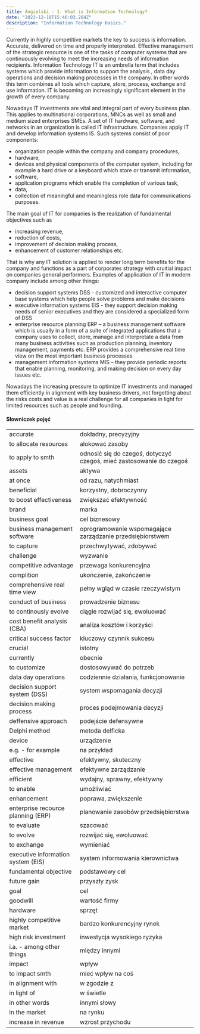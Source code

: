 ```yaml
---
title: Angielski - 1. What is Information Technology?
date: "2023-12-10T15:46:03.284Z"
description: "Information Technology basics."
---
```


Currently in highly competitive markets the key to success is information. Accurate, delivered on time and properly interpreted. Effective management of the strategic resource is one of the tasks of computer systems that are continuously evolving to meet the increasing needs of information recipients. Information Technology IT is an umbrella term that includes systems which provide information to support the analysis , data day operations and decision making processes in the company. In other words this term combines all tools which capture, store, process, exchange and use information. IT is becoming an increasingly significant element in the growth of every company.

Nowadays IT investments are vital and integral part of every business plan. This applies to multinational corporations, MNCs as well as small and medium sized enterprises SMEs. A set of IT hardware, software, and networks in an organization is called IT infrastructure. Companies apply IT and develop information systems IS. Such systems consist of poor components:

- organization people within the company and company procedures,
- hardware,
- devices and physical components of the computer system, including for example a hard drive or a keyboard which store or transmit information,
- software,
- application programs which enable the completion of various task,
- data,
- collection of meaningful and meaningless role data for communications purposes.

The main goal of IT for companies is the realization of fundamental objectives such as
- increasing revenue,
- reduction of costs,
- improvement of decision making process,
- enhancement of customer relationships etc.

That is why any IT solution is applied to render long term benefits for the company and functions as a part of corporates strategy with cruitial impact on companies general performers. Examples of application of IT in modern company include among other things:
- decision support systems DSS - customized and interactive computer base systems which help people solve problems and make decisions
- executive information systems EIS - they support decision making needs of senior executives and they are considered a specialized form of DSS
- enterprise resource planning ERP – a business management software which is usually in a form of a suite of integrated applications that a company uses to collect, store, manage and interpretate a data from many business activities such as production planning, inventory management, payments etc. ERP provides a comprehensive real time view on the most important business processes
- management information systems MIS – they provide periodic reports that enable planning, monitoring, and making decision on every day issues etc.

Nowadays the increasing pressure to optimize IT investments and managed them efficiently in alignment with key business drivers, not forgetting about the risks costs and value is a real challenge for all companies in light for limited resources such as people and founding.

#### Słowniczek pojęć
|      |      |
| :--- | :--- |
| accurate | dokładny, precyzyjny |
| to allocate resources | alokować zasoby |
| to apply to smth | odnosić się do czegoś, dotyczyć czegoś, mieć zastosowanie do czegoś |
| assets | aktywa |
| at once | od razu, natychmiast |
| beneficial | korzystny, dobroczynny |
| to boost effectiveness | zwiększać efektywność |
| brand | marka |
| business goal | cel biznesowy |
| business management software | oprogramowanie wspomagające zarządzanie przedsiębiorstwem |
| to capture | przechwytywać, zdobywać |
| challenge | wyzwanie |
| competitive advantage | przewaga konkurencyjna |
| complition | ukończenie, zakończenie |
| comprehensive real time view | pełny wgląd w czasie rzeczywistym |
| conduct of business | prowadzenie biznesu |
| to continously evolve | ciągle rozwijać się, ewoluować |
| cost benefit analysis (CBA) | analiza kosztów i korzyści |
| critical success factor | kluczowy czynnik sukcesu |
| crucial | istotny |
| currently | obecnie |
| to customize | dostosowywać do potrzeb |
| data day operations | codziennie działania, funkcjonowanie |
| decision support system (DSS) | system wspomagania decyzji |
| decision making process | proces podejmowania decyzji |
| deffensive approach | podejście defensywne |
| Delphi method | metoda delficka |
| device | urządzenie |
| e.g. - for example | na przykład |
| effective | efektywny, skuteczny |
| effective management | efektywne zarządzanie |
| efficient | wydajny, sprawny, efektywny |
| to enable | umożliwiać |
| enhancement | poprawa, zwiększenie |
| enterprise recource planning (ERP) | planowanie zasobów przedsiębiorstwa |
| to evaluate | szacować |
| to evolve | rozwijać się, ewoluować |
| to exchange | wymieniać |
| executive information system (EIS) | system informowania kierownictwa |
| fundamental objective | podstawowy cel |
| future gain | przyszły zysk |
| goal | cel |
| goodwill | wartość firmy |
| hardware | sprzęt |
| highly competitive market | bardzo konkurencyjny rynek |
| high risk investment | inwestycja wysokiego ryzyka |
| i.a. - among other things | między innymi |
| impact | wpływ |
| to impact smth | mieć wpływ na coś |
| in alignment with | w zgodzie z |
| in light of | w świetle |
| in other words | innymi słowy |
| in the market | na rynku |
| increase in revenue | wzrost przychodu |